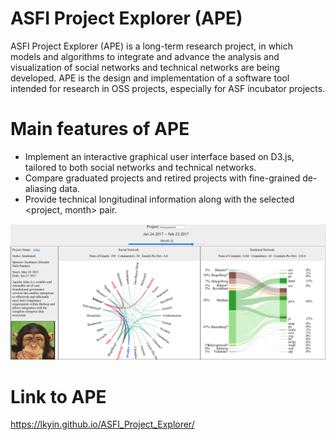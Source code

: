 # ASFI Project Explorer (APE)

ASFI Project Explorer (APE) is a long-term research project, in which models and algorithms to integrate and advance the analysis and visualization of social networks and technical networks are being developed. APE is the design and implementation of a software tool intended for research in OSS projects, especially for ASF incubator projects.

# Main features of APE

* Implement an interactive graphical user interface based on D3.js, tailored to both social networks and technical networks.
* Compare graduated projects and retired projects with fine-grained de-aliasing data.
* Provide technical longitudinal information along with the selected <project, month> pair.

![image](screenshot.png)

# Link to APE
<https://lkyin.github.io/ASFI_Project_Explorer/>
